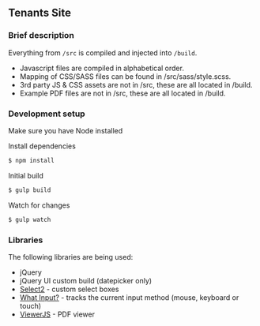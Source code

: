 ## Tenants Site

### Brief description

Everything from `/src` is compiled and injected into `/build`.

* Javascript files are compiled in alphabetical order.
* Mapping of CSS/SASS files can be found in /src/sass/style.scss.
* 3rd party JS & CSS assets are not in /src, these are all located in /build.
* Example PDF files are not in /src, these are all located in /build.

### Development setup
Make sure you have Node installed

Install dependencies
```bash
$ npm install
```
Initial build
```bash
$ gulp build
```
Watch for changes
```bash
$ gulp watch
```

### Libraries

The following libraries are being used:

* jQuery
* jQuery UI custom build (datepicker only)
* [Select2](https://select2.org/) - custom select boxes
* [What Input?](https://github.com/ten1seven/what-input) - tracks the current input method (mouse, keyboard or touch)
* [ViewerJS](https://viewerjs.org/) - PDF viewer

